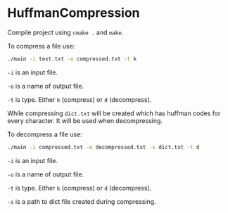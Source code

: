 # HuffmanCompression

Compile project using `cmake .` and `make`.

To compress a file use:

```bash
./main -i text.txt -o compressed.txt -t k
```

`-i` is an input file.

`-o` is a name of output file.

`-t` is type. Either `k` (compress) or `d` (decompress).

While compressing `dict.txt` will be created which has huffman codes for every character. It will be used when decompressing.

To decompress a file use:

```bash
./main -i compressed.txt -o decompressed.txt -s dict.txt -t d
```

`-i` is an input file.

`-o` is a name of output file.

`-t` is type. Either `k` (compress) or `d` (decompress).

`-s` is a path to dict file created during compressing.
